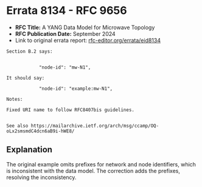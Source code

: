 # Errata 8134 - RFC 9656

- **RFC Title:** A YANG Data Model for Microwave Topology
- **RFC Publication Date:** September 2024
- Link to original errata report: [rfc-editor.org/errata/eid8134](https://www.rfc-editor.org/errata/eid8134)

```
Section B.2 says:


            "node-id": "mw-N1",

It should say:

            "node-id": "example:mw-N1",

Notes:

Fixed URI name to follow RFC8407bis guidelines.

See also https://mailarchive.ietf.org/arch/msg/ccamp/OQ-oLx2smsmdC4dcn6aB9i-hWE8/
```

## Explanation

The original example omits prefixes for network and node identifiers, which is inconsistent with the data model. The correction adds the prefixes, resolving the inconsistency.
